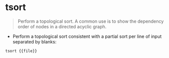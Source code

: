 # tsort

> Perform a topological sort.
> A common use is to show the dependency order of nodes in a directed acyclic graph.

- Perform a topological sort consistent with a partial sort per line of input separated by blanks:

`tsort {{file}}`
